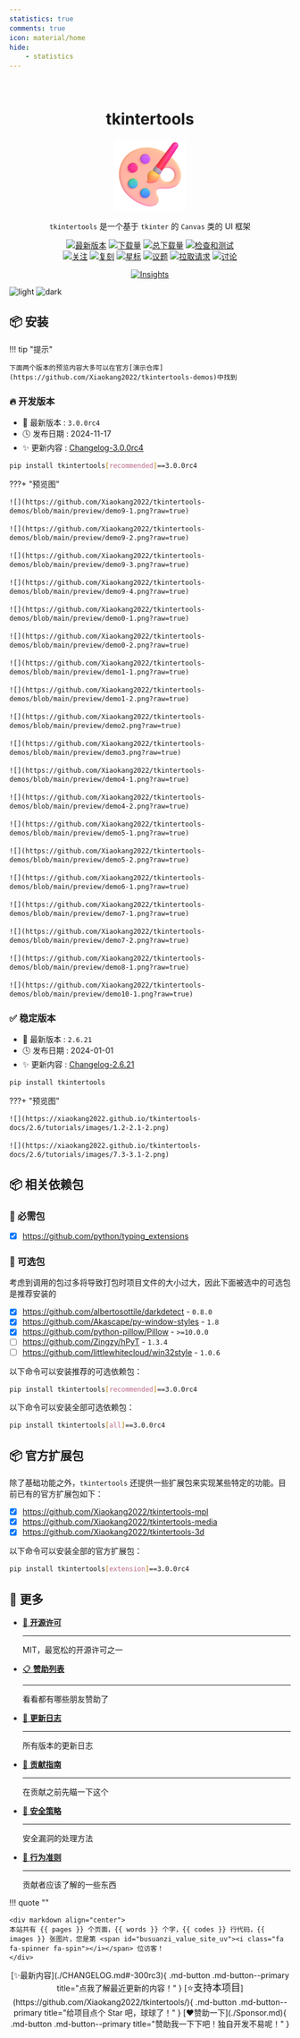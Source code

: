 ```yaml
---
statistics: true
comments: true
icon: material/home
hide:
    - statistics
---
```


<br/>

<h1 align="center">tkintertools</h1>

<p align="center"><img alt="logo" src="./logo.png" /></p>

<p align="center">
<code>tkintertools</code> 是一个基于 <code>tkinter</code> 的 <code>Canvas</code> 类的 UI 框架
</p>

<p align="center">
<a href="https://github.com/Xiaokang2022/tkintertools/releases"><img alt="最新版本" src="https://img.shields.io/github/v/release/Xiaokang2022/tkintertools?include_prereleases&logo=github&label=Version" title="最新版本" /></a>
<a href="https://pypistats.org/packages/tkintertools"><img alt="下载量" src="https://img.shields.io/pypi/dm/tkintertools?label=Downloads&logo=pypi&logoColor=skyblue" title="下载量" /></a>
<a href="https://pepy.tech/project/tkintertools"><img alt="总下载量" src="https://img.shields.io/pepy/dt/tkintertools?logo=pypi&logoColor=gold&label=Total%20Downloads" title="总下载量" /></a>
<a href="https://github.com/Xiaokang2022/tkintertools/actions"><img alt="检查和测试" src="https://img.shields.io/github/actions/workflow/status/Xiaokang2022/tkintertools/python-package.yml?logo=github&label=Lint%26Test" title="检查和测试"/></a>
<br/>
<a href="https://github.com/Xiaokang2022/tkintertools/watchers"><img alt="关注" src="https://img.shields.io/github/watchers/Xiaokang2022/tkintertools?label=Watchers&logo=github&style=flat" title="关注" /></a>
<a href="https://github.com/Xiaokang2022/tkintertools/forks"><img alt="复刻" src="https://img.shields.io/github/forks/Xiaokang2022/tkintertools?label=Forks&logo=github&style=flat" title="复刻" /></a>
<a href="https://github.com/Xiaokang2022/tkintertools/stargazers"><img alt="星标" src="https://img.shields.io/github/stars/Xiaokang2022/tkintertools?label=Stars&color=gold&logo=github&style=flat" title="星标" /></a>
<a href="https://github.com/Xiaokang2022/tkintertools/issues"><img alt="议题" src="https://img.shields.io/github/issues/Xiaokang2022/tkintertools?label=Issues&logo=github" title="议题" /></a>
<a href="https://github.com/Xiaokang2022/tkintertools/pulls"><img alt="拉取请求" src="https://img.shields.io/github/issues-pr/Xiaokang2022/tkintertools?label=Pull%20Requests&logo=github" title="拉取请求" /></a>
<a href="https://github.com/Xiaokang2022/tkintertools/discussions"><img alt="讨论" src="https://img.shields.io/github/discussions/Xiaokang2022/tkintertools?label=Discussions&logo=github" title="讨论" /></a>
</p>

<p align="center">
<a href="https://github.com/Xiaokang2022/tkintertools/pulse"><img alt="Insights" src="https://repobeats.axiom.co/api/embed/ab8fae686a5a96f91fa71c40c53c189310924f5e.svg" /></a>
</p>

![light](https://api.star-history.com/svg?repos=Xiaokang2022/tkintertools&type=Date&theme=light#only-light)
![dark](https://api.star-history.com/svg?repos=Xiaokang2022/tkintertools&type=Date&theme=dark#only-dark)

## 📦 安装

!!! tip "提示"

    下面两个版本的预览内容大多可以在官方[演示仓库](https://github.com/Xiaokang2022/tkintertools-demos)中找到

### 🔥 开发版本

* 🔖 最新版本 : `3.0.0rc4`
* 🕓 发布日期 : 2024-11-17
* ✨ 更新内容 : [Changelog-3.0.0rc4](./CHANGELOG.md#-300rc4)

```bash linenums="0"
pip install tkintertools[recommended]==3.0.0rc4
```

???+ "预览图"

    ![](https://github.com/Xiaokang2022/tkintertools-demos/blob/main/preview/demo9-1.png?raw=true)

    ![](https://github.com/Xiaokang2022/tkintertools-demos/blob/main/preview/demo9-2.png?raw=true)

    ![](https://github.com/Xiaokang2022/tkintertools-demos/blob/main/preview/demo9-3.png?raw=true)

    ![](https://github.com/Xiaokang2022/tkintertools-demos/blob/main/preview/demo9-4.png?raw=true)

    ![](https://github.com/Xiaokang2022/tkintertools-demos/blob/main/preview/demo0-1.png?raw=true)

    ![](https://github.com/Xiaokang2022/tkintertools-demos/blob/main/preview/demo0-2.png?raw=true)

    ![](https://github.com/Xiaokang2022/tkintertools-demos/blob/main/preview/demo1-1.png?raw=true)

    ![](https://github.com/Xiaokang2022/tkintertools-demos/blob/main/preview/demo1-2.png?raw=true)

    ![](https://github.com/Xiaokang2022/tkintertools-demos/blob/main/preview/demo2.png?raw=true)

    ![](https://github.com/Xiaokang2022/tkintertools-demos/blob/main/preview/demo3.png?raw=true)

    ![](https://github.com/Xiaokang2022/tkintertools-demos/blob/main/preview/demo4-1.png?raw=true)

    ![](https://github.com/Xiaokang2022/tkintertools-demos/blob/main/preview/demo4-2.png?raw=true)

    ![](https://github.com/Xiaokang2022/tkintertools-demos/blob/main/preview/demo5-1.png?raw=true)

    ![](https://github.com/Xiaokang2022/tkintertools-demos/blob/main/preview/demo5-2.png?raw=true)

    ![](https://github.com/Xiaokang2022/tkintertools-demos/blob/main/preview/demo6-1.png?raw=true)

    ![](https://github.com/Xiaokang2022/tkintertools-demos/blob/main/preview/demo7-1.png?raw=true)

    ![](https://github.com/Xiaokang2022/tkintertools-demos/blob/main/preview/demo7-2.png?raw=true)

    ![](https://github.com/Xiaokang2022/tkintertools-demos/blob/main/preview/demo8-1.png?raw=true)

    ![](https://github.com/Xiaokang2022/tkintertools-demos/blob/main/preview/demo10-1.png?raw=true)

### ✅ 稳定版本

* 🔖 最新版本 : `2.6.21`
* 🕓 发布日期 : 2024-01-01
* ✨ 更新内容 : [Changelog-2.6.21](./CHANGELOG.md#-2621)

```bash linenums="0"
pip install tkintertools
```

???+ "预览图"

    ![](https://xiaokang2022.github.io/tkintertools-docs/2.6/tutorials/images/1.2-2.1-2.png)

    ![](https://xiaokang2022.github.io/tkintertools-docs/2.6/tutorials/images/7.3-3.1-2.png)

## 📦 相关依赖包

### 📌 必需包

* [X] <https://github.com/python/typing_extensions>

### 🎨 可选包

考虑到调用的包过多将导致打包时项目文件的大小过大，因此下面被选中的可选包是推荐安装的

* [X] <https://github.com/albertosottile/darkdetect> - `0.8.0`
* [X] <https://github.com/Akascape/py-window-styles> - `1.8`
* [X] <https://github.com/python-pillow/Pillow> - `>=10.0.0`
* [ ] <https://github.com/Zingzy/hPyT> - `1.3.4`
* [ ] <https://github.com/littlewhitecloud/win32style> - `1.0.6`

以下命令可以安装推荐的可选依赖包：

```bash linenums="0"
pip install tkintertools[recommended]==3.0.0rc4
```

以下命令可以安装全部可选依赖包：

```bash linenums="0"
pip install tkintertools[all]==3.0.0rc4
```

## 📦 官方扩展包

除了基础功能之外，`tkintertools` 还提供一些扩展包来实现某些特定的功能。目前已有的官方扩展包如下：

* [X] <https://github.com/Xiaokang2022/tkintertools-mpl>
* [X] <https://github.com/Xiaokang2022/tkintertools-media>
* [X] <https://github.com/Xiaokang2022/tkintertools-3d>

以下命令可以安装全部的官方扩展包：

```bash linenums="0"
pip install tkintertools[extension]==3.0.0rc4
```

## 👀 更多

<div class="grid cards" markdown>

* [📑 **开源许可**](./LICENSE.md)

    ***

    MIT，最宽松的开源许可之一

* [📋 **赞助列表**](./Sponsor.md)

    ***

    看看都有哪些朋友赞助了

* [📘 **更新日志**](./CHANGELOG.md)

    ***

    所有版本的更新日志

* [📗 **贡献指南**](./CONTRIBUTING.md)

    ***

    在贡献之前先瞄一下这个

* [📕 **安全策略**](./SECURITY.md)

    ***

    安全漏洞的处理方法

* [📙 **行为准则**](./CODE_OF_CONDUCT.md)

    ***

    贡献者应该了解的一些东西

</div>

!!! quote ""

    <div markdown align="center">
    本站共有 {{ pages }} 个页面，{{ words }} 个字，{{ codes }} 行代码，{{ images }} 张图片，您是第 <span id="busuanzi_value_site_uv"><i class="fa fa-spinner fa-spin"></i></span> 位访客！
    </div>

<div align="center" markdown>
[✨最新内容](./CHANGELOG.md#-300rc3){ .md-button .md-button--primary title="点我了解最近更新的内容！" }
[<big>⭐支持本项目</big>](https://github.com/Xiaokang2022/tkintertools/){ .md-button .md-button--primary title="给项目点个 Star 吧，球球了！" }
[❤️赞助一下](./Sponsor.md){ .md-button .md-button--primary title="赞助我一下下吧！独自开发不易呢！" }
</div>
